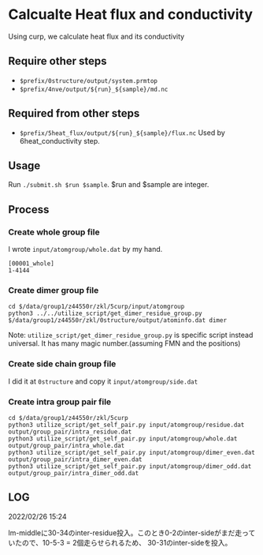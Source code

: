 # Calcualte Heat flux and conductivity

Using curp, we calculate heat flux and its conductivity

## Require other steps

- `$prefix/0structure/output/system.prmtop`
- `$prefix/4nve/output/${run}_${sample}/md.nc`

## Required from other steps

- `$prefix/5heat_flux/output/${run}_${sample}/flux.nc`
  Used by 6heat_conductivity step.

## Usage

Run `./submit.sh $run $sample`. $run and $sample are integer.

## Process

### Create whole group file

I wrote `input/atomgroup/whole.dat` by my hand.

```dat
[00001_whole]
1-4144
```

### Create dimer group file

```shell
cd $/data/group1/z44550r/zkl/5curp/input/atomgroup
python3 ../../utilize_script/get_dimer_residue_group.py $/data/group1/z44550r/zkl/0structure/output/atominfo.dat dimer
```

Note: `utilize_script/get_dimer_residue_group.py` is specific script instead universal. It has many magic number.(assuming FMN and the positions)

### Create side chain group file

I did it at `0structure` and copy it `input/atomgroup/side.dat`

### Create intra group pair file

```shell
cd $/data/group1/z44550r/zkl/5curp
python3 utilize_script/get_self_pair.py input/atomgroup/residue.dat output/group_pair/intra_residue.dat
python3 utilize_script/get_self_pair.py input/atomgroup/whole.dat output/group_pair/intra_whole.dat
python3 utilize_script/get_self_pair.py input/atomgroup/dimer_even.dat output/group_pair/intra_dimer_even.dat
python3 utilize_script/get_self_pair.py input/atomgroup/dimer_odd.dat output/group_pair/intra_dimer_odd.dat
```

## LOG

2022/02/26 15:24

lm-middleに30-34のinter-residue投入。このとき0-2のinter-sideがまだ走っていたので、10-5-3 = 2個走らせられるため、 30-31のinter-sideを投入。
